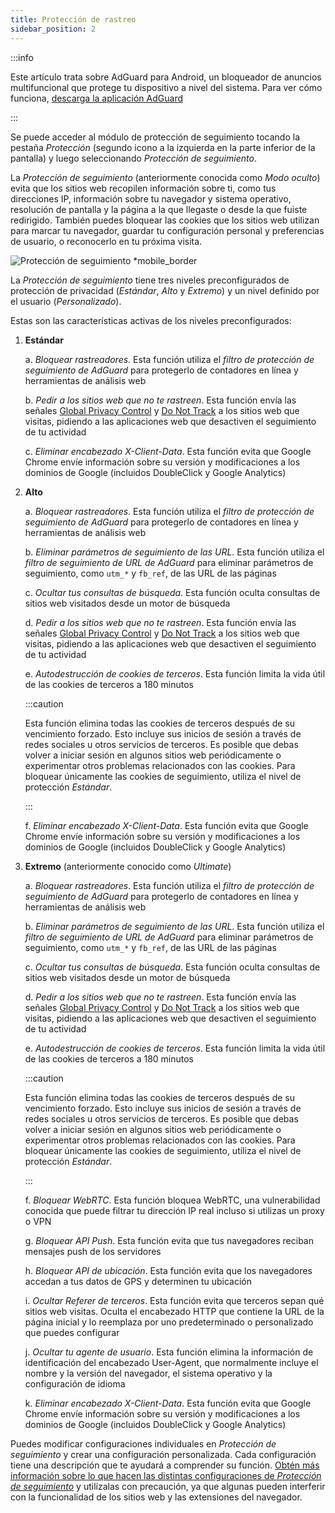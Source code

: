 ```yaml
---
title: Protección de rastreo
sidebar_position: 2
---
```


:::info

Este artículo trata sobre AdGuard para Android, un bloqueador de anuncios multifuncional que protege tu dispositivo a nivel del sistema. Para ver cómo funciona, [descarga la aplicación AdGuard](https://agrd.io/download-kb-adblock)

:::

Se puede acceder al módulo de protección de seguimiento tocando la pestaña _Protección_ (segundo icono a la izquierda en la parte inferior de la pantalla) y luego seleccionando _Protección de seguimiento_.

La _Protección de seguimiento_ (anteriormente conocida como _Modo oculto_) evita que los sitios web recopilen información sobre ti, como tus direcciones IP, información sobre tu navegador y sistema operativo, resolución de pantalla y la página a la que llegaste o desde la que fuiste redirigido. También puedes bloquear las cookies que los sitios web utilizan para marcar tu navegador, guardar tu configuración personal y preferencias de usuario, o reconocerlo en tu próxima visita.

![Protección de seguimiento \*mobile\_border](https://cdn.adtidy.org/blog/new/y5fuztracking_protection.png)

La _Protección de seguimiento_ tiene tres niveles preconfigurados de protección de privacidad (_Estándar_, _Alto_ y _Extremo_) y un nivel definido por el usuario (_Personalizado_).

Estas son las características activas de los niveles preconfigurados:

1. **Estándar**

   a. _Bloquear rastreadores_. Esta función utiliza el _filtro de protección de seguimiento de AdGuard_ para protegerlo de contadores en línea y herramientas de análisis web

   b. _Pedir a los sitios web que no te rastreen_. Esta función envía las señales [Global Privacy Control](https://globalprivacycontrol.org/) y [Do Not Track](https://en.wikipedia.org/wiki/Do_Not_Track) a los sitios web que visitas, pidiendo a las aplicaciones web que desactiven el seguimiento de tu actividad

   c. _Eliminar encabezado X-Client-Data_. Esta función evita que Google Chrome envíe información sobre su versión y modificaciones a los dominios de Google (incluidos DoubleClick y Google Analytics)

2. **Alto**

   a. _Bloquear rastreadores_. Esta función utiliza el _filtro de protección de seguimiento de AdGuard_ para protegerlo de contadores en línea y herramientas de análisis web

   b. _Eliminar parámetros de seguimiento de las URL_. Esta función utiliza el _filtro de seguimiento de URL de AdGuard_ para eliminar parámetros de seguimiento, como `utm_*` y `fb_ref`, de las URL de las páginas

   c. _Ocultar tus consultas de búsqueda_. Esta función oculta consultas de sitios web visitados desde un motor de búsqueda

   d. _Pedir a los sitios web que no te rastreen_. Esta función envía las señales [Global Privacy Control](https://globalprivacycontrol.org/) y [Do Not Track](https://en.wikipedia.org/wiki/Do_Not_Track) a los sitios web que visitas, pidiendo a las aplicaciones web que desactiven el seguimiento de tu actividad

   e. _Autodestrucción de cookies de terceros_. Esta función limita la vida útil de las cookies de terceros a 180 minutos

   :::caution

   Esta función elimina todas las cookies de terceros después de su vencimiento forzado. Esto incluye sus inicios de sesión a través de redes sociales u otros servicios de terceros. Es posible que debas volver a iniciar sesión en algunos sitios web periódicamente o experimentar otros problemas relacionados con las cookies. Para bloquear únicamente las cookies de seguimiento, utiliza el nivel de protección _Estándar_.

   :::

   f. _Eliminar encabezado X-Client-Data_. Esta función evita que Google Chrome envíe información sobre su versión y modificaciones a los dominios de Google (incluidos DoubleClick y Google Analytics)

3. **Extremo** (anteriormente conocido como _Ultimate_)

   a. _Bloquear rastreadores_. Esta función utiliza el _filtro de protección de seguimiento de AdGuard_ para protegerlo de contadores en línea y herramientas de análisis web

   b. _Eliminar parámetros de seguimiento de las URL_. Esta función utiliza el _filtro de seguimiento de URL de AdGuard_ para eliminar parámetros de seguimiento, como `utm_*` y `fb_ref`, de las URL de las páginas

   c. _Ocultar tus consultas de búsqueda_. Esta función oculta consultas de sitios web visitados desde un motor de búsqueda

   d. _Pedir a los sitios web que no te rastreen_. Esta función envía las señales [Global Privacy Control](https://globalprivacycontrol.org/) y [Do Not Track](https://en.wikipedia.org/wiki/Do_Not_Track) a los sitios web que visitas, pidiendo a las aplicaciones web que desactiven el seguimiento de tu actividad

   e. _Autodestrucción de cookies de terceros_. Esta función limita la vida útil de las cookies de terceros a 180 minutos

   :::caution

   Esta función elimina todas las cookies de terceros después de su vencimiento forzado. Esto incluye sus inicios de sesión a través de redes sociales u otros servicios de terceros. Es posible que debas volver a iniciar sesión en algunos sitios web periódicamente o experimentar otros problemas relacionados con las cookies. Para bloquear únicamente las cookies de seguimiento, utiliza el nivel de protección _Estándar_.

   :::

   f. _Bloquear WebRTC_. Esta función bloquea WebRTC, una vulnerabilidad conocida que puede filtrar tu dirección IP real incluso si utilizas un proxy o VPN

   g. _Bloquear API Push_. Esta función evita que tus navegadores reciban mensajes push de los servidores

   h. _Bloquear API de ubicación_. Esta función evita que los navegadores accedan a tus datos de GPS y determinen tu ubicación

   i. _Ocultar Referer de terceros_. Esta función evita que terceros sepan qué sitios web visitas. Oculta el encabezado HTTP que contiene la URL de la página inicial y lo reemplaza por uno predeterminado o personalizado que puedes configurar

   j. _Ocultar tu agente de usuario_. Esta función elimina la información de identificación del encabezado User-Agent, que normalmente incluye el nombre y la versión del navegador, el sistema operativo y la configuración de idioma

   k. _Eliminar encabezado X-Client-Data_. Esta función evita que Google Chrome envíe información sobre su versión y modificaciones a los dominios de Google (incluidos DoubleClick y Google Analytics)

Puedes modificar configuraciones individuales en _Protección de seguimiento_ y crear una configuración personalizada. Cada configuración tiene una descripción que te ayudará a comprender su función. [Obtén más información sobre lo que hacen las distintas configuraciones de _Protección de seguimiento_](/general/stealth-mode) y utilízalas con precaución, ya que algunas pueden interferir con la funcionalidad de los sitios web y las extensiones del navegador.
